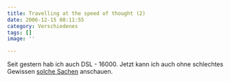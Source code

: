 ```yaml
---
title: Travelling at the speed of thought (2)
date: 2006-12-15 08:11:55
category: Verschiedenes
tags: []
image: ''

---
```


Seit gestern hab ich auch DSL - 16000. Jetzt kann ich auch ohne schlechtes Gewissen [solche Sachen](http://www.youtube.com/watch?v=i4Rs2HopX8E) anschauen.
